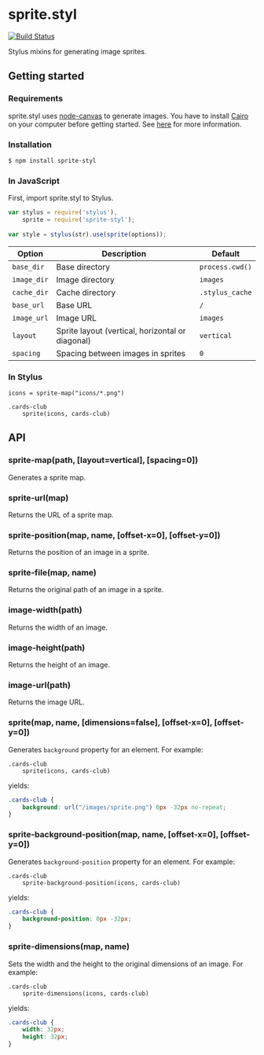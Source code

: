 # sprite.styl

[![Build Status](https://travis-ci.org/tommy351/sprite.styl.png?branch=master)](https://travis-ci.org/tommy351/sprite.styl)

Stylus mixins for generating image sprites.

## Getting started

### Requirements

sprite.styl uses [node-canvas] to generate images. You have to install [Cairo] on your computer before getting started. See [here](https://github.com/LearnBoost/node-canvas/wiki/_pages) for more information.

### Installation

``` bash
$ npm install sprite-styl
```

### In JavaScript

First, import sprite.styl to Stylus.

``` js
var stylus = require('stylus'),
    sprite = require('sprite-styl');
    
var style = stylus(str).use(sprite(options));
```

Option | Description | Default
--- | --- | ---
`base_dir` | Base directory | `process.cwd()`
`image_dir` | Image directory | `images`
`cache_dir` | Cache directory | `.stylus_cache`
`base_url` | Base URL | `/`
`image_url` | Image URL | `images`
`layout` | Sprite layout (vertical, horizontal or diagonal) | `vertical`
`spacing` | Spacing between images in sprites | `0`

### In Stylus

``` stylus
icons = sprite-map("icons/*.png")

.cards-club
    sprite(icons, cards-club)
```

## API

### sprite-map(path, [layout=vertical], [spacing=0])

Generates a sprite map.

### sprite-url(map)

Returns the URL of a sprite map.

### sprite-position(map, name, [offset-x=0], [offset-y=0])

Returns the position of an image in a sprite.

### sprite-file(map, name)

Returns the original path of an image in a sprite.

### image-width(path)

Returns the width of an image.

### image-height(path)

Returns the height of an image.

### image-url(path)

Returns the image URL.

### sprite(map, name, [dimensions=false], [offset-x=0], [offset-y=0])

Generates `background` property for an element. For example:

``` stylus
.cards-club
    sprite(icons, cards-club)
```

yields:

``` css
.cards-club {
    background: url("/images/sprite.png") 0px -32px no-repeat;
}
```

### sprite-background-position(map, name, [offset-x=0], [offset-y=0])

Generates `background-position` property for an element. For example:

``` stylus
.cards-club
    sprite-background-position(icons, cards-club)
```

yields:

``` css
.cards-club {
    background-position: 0px -32px;
}
```

### sprite-dimensions(map, name)

Sets the width and the height to the original dimensions of an image. For example:

``` stylus
.cards-club
    sprite-dimensions(icons, cards-club)
```

yields:

``` css
.cards-club {
    width: 32px;
    height: 32px;
}
```

[node-canvas]: https://github.com/LearnBoost/node-canvas
[Cairo]: http://cairographics.org/